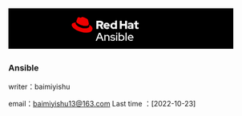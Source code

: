 ![ansible Logo](images/image-20221023082257931.png)
---
### Ansible 
writer：baimiyishu

email：baimiyishu13@163.com
Last time ：[2022-10-23]